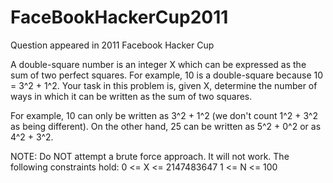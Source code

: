 # FaceBookHackerCup2011
Question appeared in 2011 Facebook Hacker Cup

A double-square number is an integer X which can be expressed as the sum of two perfect squares. For example, 10 is a double-square because 10 = 3^2 + 1^2. Your task in this problem is, given X, determine the number of ways in which it can be written as the sum of two squares.

For example, 10 can only be written as 3^2 + 1^2 (we don't count 1^2 + 3^2 as being different). On the other hand, 25 can be written as 5^2 + 0^2 or as 4^2 + 3^2. 

NOTE: Do NOT attempt a brute force approach. It will not work. The following constraints hold: 
0 <= X <= 2147483647 
1 <= N <= 100
